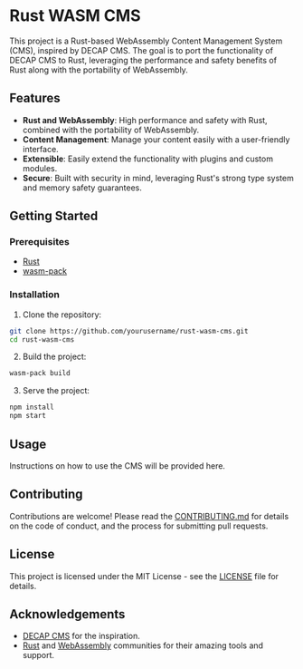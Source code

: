 # Rust WASM CMS

This project is a Rust-based WebAssembly Content Management System (CMS), inspired by DECAP CMS. The goal is to port the functionality of DECAP CMS to Rust, leveraging the performance and safety benefits of Rust along with the portability of WebAssembly.

## Features

- **Rust and WebAssembly**: High performance and safety with Rust, combined with the portability of WebAssembly.
- **Content Management**: Manage your content easily with a user-friendly interface.
- **Extensible**: Easily extend the functionality with plugins and custom modules.
- **Secure**: Built with security in mind, leveraging Rust's strong type system and memory safety guarantees.

## Getting Started

### Prerequisites

- [Rust](https://www.rust-lang.org/tools/install)
- [wasm-pack](https://rustwasm.github.io/wasm-pack/installer/)

### Installation

1. Clone the repository:
  ```sh
  git clone https://github.com/yourusername/rust-wasm-cms.git
  cd rust-wasm-cms
  ```

2. Build the project:
  ```sh
  wasm-pack build
  ```

3. Serve the project:
  ```sh
  npm install
  npm start
  ```

## Usage

Instructions on how to use the CMS will be provided here.

## Contributing

Contributions are welcome! Please read the [CONTRIBUTING.md](CONTRIBUTING.md) for details on the code of conduct, and the process for submitting pull requests.

## License

This project is licensed under the MIT License - see the [LICENSE](LICENSE) file for details.

## Acknowledgements

- [DECAP CMS](https://decapcms.org/) for the inspiration.
- [Rust](https://www.rust-lang.org/) and [WebAssembly](https://webassembly.org/) communities for their amazing tools and support.
